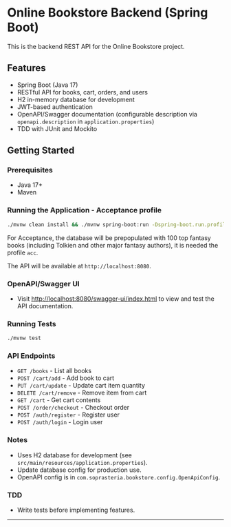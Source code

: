 # Online Bookstore Backend (Spring Boot)

This is the backend REST API for the Online Bookstore project.

## Features
- Spring Boot (Java 17)
- RESTful API for books, cart, orders, and users
- H2 in-memory database for development
- JWT-based authentication
- OpenAPI/Swagger documentation (configurable description via `openapi.description` in `application.properties`)
- TDD with JUnit and Mockito

## Getting Started

### Prerequisites
- Java 17+
- Maven

### Running the Application - Acceptance profile
```bash
./mvnw clean install && ./mvnw spring-boot:run -Dspring-boot.run.profiles=acc
```

For Acceptance, the database will be prepopulated with 100 top fantasy books (including Tolkien and other major fantasy authors), it is needed the profile `acc`.

The API will be available at `http://localhost:8080`.

### OpenAPI/Swagger UI
- Visit [http://localhost:8080/swagger-ui/index.html](http://localhost:8080/swagger-ui/index.html) to view and test the API documentation.

### Running Tests
```bash
./mvnw test
```

### API Endpoints
- `GET /books` - List all books
- `POST /cart/add` - Add book to cart
- `PUT /cart/update` - Update cart item quantity
- `DELETE /cart/remove` - Remove item from cart
- `GET /cart` - Get cart contents
- `POST /order/checkout` - Checkout order
- `POST /auth/register` - Register user
- `POST /auth/login` - Login user

### Notes
- Uses H2 database for development (see `src/main/resources/application.properties`).
- Update database config for production use.
- OpenAPI config is in `com.soprasteria.bookstore.config.OpenApiConfig`.

### TDD
- Write tests before implementing features.

---
